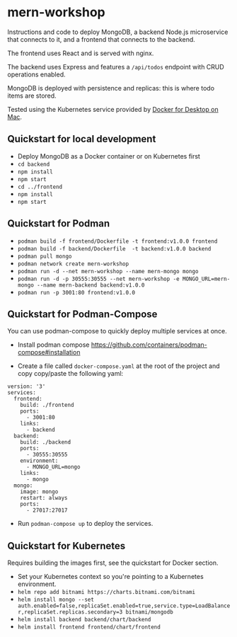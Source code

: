 # mern-workshop

Instructions and code to deploy MongoDB, a backend Node.js microservice that connects to it, and a frontend that connects to the backend.

The frontend uses React and is served with nginx.

The backend uses Express and features a `/api/todos` endpoint with CRUD operations enabled.

MongoDB is deployed with persistence and replicas: this is where todo items are stored.

Tested using the Kubernetes service provided by [Docker for Desktop on Mac](https://docs.docker.com/docker-for-mac/kubernetes/).

## Quickstart for local development
- Deploy MongoDB as a Docker container or on Kubernetes first
- `cd backend`
- `npm install`
- `npm start`
- `cd ../frontend`
- `npm install`
- `npm start`

## Quickstart for Podman
- `podman build -f frontend/Dockerfile -t frontend:v1.0.0 frontend`
- `podman build -f backend/Dockerfile  -t backend:v1.0.0 backend`
- `podman pull mongo`
- `podman network create mern-workshop`
- `podman run -d --net mern-workshop --name mern-mongo mongo`
- `podman run -d -p 30555:30555 --net mern-workshop -e MONGO_URL=mern-mongo --name mern-backend backend:v1.0.0`
- `podman run -p 3001:80 frontend:v1.0.0`

## Quickstart for Podman-Compose
You can use podman-compose to quickly deploy multiple services at once.

- Install podman compose https://github.com/containers/podman-compose#installation

- Create a file called `docker-compose.yaml` at the root of the project and copy copy/paste the following yaml:

```
version: '3'
services:
  frontend:
    build: ./frontend
    ports:
      - 3001:80
    links:
      - backend
  backend:
    build: ./backend
    ports:
      - 30555:30555
    environment:
      - MONGO_URL=mongo
    links:
      - mongo
  mongo:
    image: mongo
    restart: always
    ports:
      - 27017:27017
```
- Run `podman-compose up` to deploy the services.

## Quickstart for Kubernetes
Requires building the images first, see the quickstart for Docker section.

- Set your Kubernetes context so you're pointing to a Kubernetes environment.
- `helm repo add bitnami https://charts.bitnami.com/bitnami`
- `helm install mongo --set auth.enabled=false,replicaSet.enabled=true,service.type=LoadBalancer,replicaSet.replicas.secondary=3 bitnami/mongodb`
- `helm install backend backend/chart/backend`
- `helm install frontend frontend/chart/frontend`
